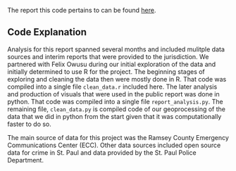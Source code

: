 The report this code pertains to can be found [here](https://traffic-stop-policy-ramsey-county.justiceinnovationlab.org/).

## Code Explanation
Analysis for this report spanned several months and included mulitple data sources and interim reports that were provided to the jurisdiction. We partnered with Felix Owusu during our initial exploration of the data and initially determined to use R for the project. The beginning stages of exploring and cleaning the data then were mostly done in R. That code was compiled into a single file `clean_data.r` included here. The later analysis and production of visuals that were used in the public report was done in python. That code was compiled into a single file `report_analysis.py`. The remaining file, `clean_data.py` is compiled code of our geoprocessing of the data that we did in python from the start given that it was computationally faster to do so. 

The main source of data for this project was the Ramsey County Emergency Communications Center (ECC). Other data sources included open source data for crime in 
St. Paul and data provided by the St. Paul Police Department.
